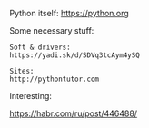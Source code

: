 Python itself:
https://python.org

Some necessary stuff:

    Soft & drivers:
    https://yadi.sk/d/SDVq3tcAym4ySQ

    Sites:
    http://pythontutor.com


Interesting:

https://habr.com/ru/post/446488/
